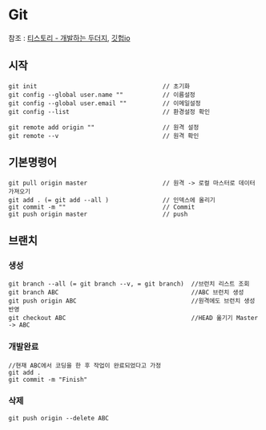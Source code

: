 # Git

참조 : [티스토리 - 개발하는 두더지](https://duzi077.tistory.com/127), [깃헙io](https://rogerdudler.github.io/git-guide/index.ko.html)

## 시작

```
git init                                   // 초기화
git config --global user.name ""           // 이름설정
git config --global user.email ""          // 이메일설정
git config --list                          // 환경설정 확인

git remote add origin ""                   // 원격 설정
git remote --v                             // 원격 확인
```



## 기본명령어

```
git pull origin master                     // 원격 -> 로컬 마스터로 데이터 가져오기
git add . (= git add --all )               // 인덱스에 올리기
git commit -m ""                           // Commit
git push origin master                     // push
```



## 브랜치

### 생성

```
git branch --all (= git branch --v, = git branch)  //브런치 리스트 조회
git branch ABC                                     //ABC 브런치 생성
git push origin ABC                                //원격에도 브런치 생성 반영
git checkout ABC                                   //HEAD 옮기기 Master -> ABC
```



### 개발완료

```
//현재 ABC에서 코딩을 한 후 작업이 완료되었다고 가정
git add . 
git commit -m "Finish"
```



### 삭제

```
git push origin --delete ABC
```







